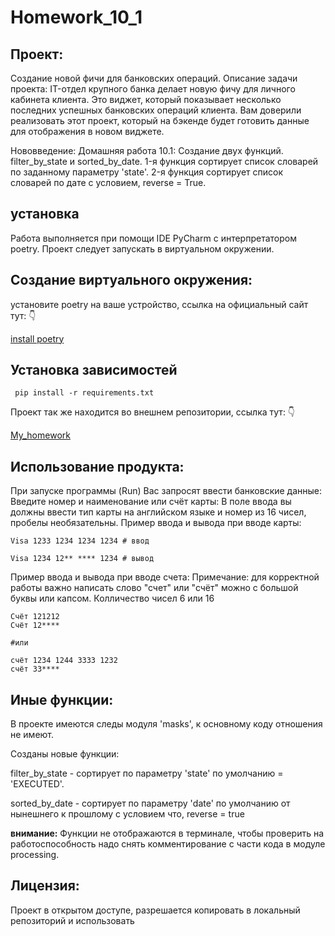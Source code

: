 # Homework_10_1

 ## Проект:
Создание новой фичи для банковских операций.
Описание задачи проекта:
IT-отдел крупного банка делает новую фичу для личного кабинета клиента. Это виджет, который показывает несколько последних успешных банковских операций клиента. Вам доверили реализовать этот проект, который на бэкенде будет готовить данные для отображения в новом виджете.

Нововведение:
Домашняя работа 10.1: Создание двух функций. filter_by_state  и sorted_by_date.
1-я функция сортирует список словарей по заданному параметру 'state'.
2-я функция сортирует список словарей по дате с условием, reverse = True.

## установка
Работа выполняется при помощи IDE PyCharm с интерпретатором poetry.
Проект следует запускать в виртуальном окружении.

## Создание виртуального окружения:
установите poetry на ваше устройство, ссылка на официальный сайт тут: 👇

[install poetry](https://python-poetry.org)

## Установка зависимостей 
```
 pip install -r requirements.txt
```
Проект так же находится во внешнем репозитории, ссылка тут: 👇

[My_homework](https://github.com/erenegaaa/homework_bank_10_1)

## Использование продукта:
При запуске программы (Run)
Вас запросят ввести банковские данные:
Введите номер и наименование или счёт карты:
В поле ввода вы должны ввести тип карты на английском языке и номер из 16 чисел, пробелы необязательны.
Пример ввода и вывода при вводе карты:
```
Visa 1233 1234 1234 1234 # ввод

Visa 1234 12** **** 1234 # вывод
```
Пример ввода и вывода при вводе счета:
Примечание:
для корректной работы важно написать слово "счет" или "счёт" можно с большой буквы или капсом. Колличество чисел 6 или 16
```
Счёт 121212 
Счёт 12****

#или

счёт 1234 1244 3333 1232
счёт 33****
```
## Иные функции:
В проекте имеются следы модуля 'masks', к основному коду отношения не имеют.

Созданы новые функции:

filter_by_state - сортирует по параметру 'state' по умолчанию = 'EXECUTED'.

sorted_by_date - сортирует по параметру 'date' по умолчанию от нынешнего к прошлому с условием что, reverse = true

**внимание:** Функции не отображаются в терминале, чтобы проверить на работоспособность надо снять комментирование с части кода в модуле processing. 
## Лицензия:
Проект в открытом доступе, разрешается копировать в локальный репозиторий и использовать
